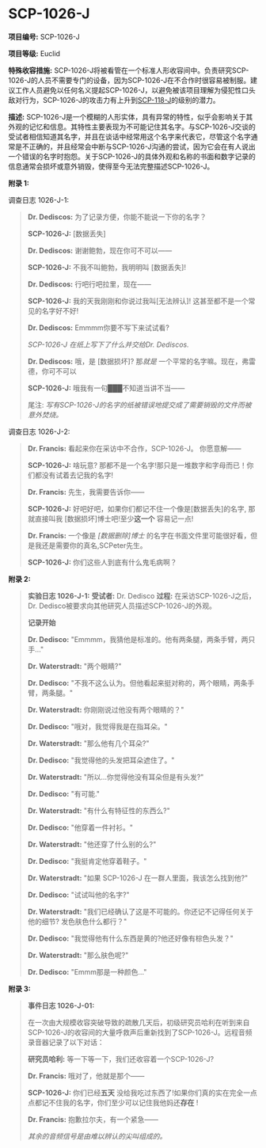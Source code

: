 # SCP-1026-J
                        


**项目编号:**  SCP-1026-J

**项目等级:**  Euclid

**特殊收容措施:**  SCP-1026-J将被看管在一个标准人形收容间中。负责研究SCP-1026-J的人员不需要专门的设备，因为SCP-1026-J在不合作时很容易被制服。建议工作人员避免以任何名义提起SCP-1026-J，以避免被该项目理解为侵犯性口头敌对行为，SCP-1026-J的攻击力有上升到<a shape='rect' class='newpage' href='/scp-118-j'>SCP-118-J</a>的级别的潜力。

**描述:**  SCP-1026-J是一个模糊的人形实体，具有异常的特性，似乎会影响关于其外观的记忆和信息。其特性主要表现为不可能记住其名字。与SCP-1026-J交谈的受试者相信知道其名字，并且在谈话中经常用这个名字来代表它，尽管这个名字通常是不正确的，并且经常会中断与SCP-1026-J沟通的尝试，因为它会在有人说出一个错误的名字时抱怨。关于SCP-1026-J的具体外观和名称的书面和数字记录的信息通常会损坏或意外销毁，使得至今无法完整描述SCP-1026-J。

**附录 1:** 

调查日志 1026-J-1:


> **Dr. Dediscos:** 为了记录方便，你能不能说一下你的名字？
> 
> **SCP-1026-J:**  [数据丢失]
> 
> **Dr. Dediscos:**  谢谢鲍勃，现在你可不可以——
> 
> **SCP-1026-J:**  不我不叫鲍勃，我明明叫 [数据丢失]!
> 
> **Dr. Dediscos:**  行吧行吧拉里，现在——
> 
> **SCP-1026-J:**  我的天我刚刚和你说过我叫[无法辨认]! 这甚至都不是一个常见的名字好不好!
> 
> **Dr. Dediscos:**  Emmmm你要不写下来试试看?
> 
> *SCP-1026-J 在纸上写下了什么并交给Dr. Dediscos.* 
> 
> **Dr. Dediscos:**  哦，是 [数据损坏]? 那*就是* 一个平常的名字嘛。现在，弗雷德，你可不可以
> 
> **SCP-1026-J:**  哦我有一句███不知道当讲不当——
> 
> 尾注: *写有SCP-1026-J的名字的纸被错误地提交成了需要销毁的文件而被意外焚烧。* 
> 

调查日志 1026-J-2:


> **Dr. Francis:**  看起来你在采访中不合作，SCP-1026-J。 你愿意解——
> 
> **SCP-1026-J:**  啥玩意? 那都不是一个名字!那只是一堆数字和字母而已！你们都没有试着去记我的名字!
> 
> **Dr. Francis:**  先生，我需要告诉你——
> 
> **SCP-1026-J:**  好吧好吧，如果你们都记不住一个像是[数据丢失]的名字, 那就直接叫我 [数据损坏]博士吧!至少**这一个** 容易记一点!
> 
> **Dr. Francis:**  一个像是 *[数据删除]博士* 的名字在书面文件里可能很好看，但是我还是需要你的真名,SCPeter先生。
> 
> **SCP-1026-J:**  你们这些人到底有什么鬼毛病啊？
> 

**附录 2:** 


> **实验日志 1026-J-1:** 
**受试者:**  Dr. Dedisco
**过程:**  在采访SCP-1026-J之后，Dr. Dedisco被要求向其他研究人员描述SCP-1026-J的外观。
> 
> **记录开始** 
> 
> **Dr. Dedisco:**  "Emmmm，我猜他是标准的。他有两条腿，两条手臂，两只手…"
> 
> **Dr. Waterstradt:**  "两个眼睛?"
> 
> **Dr. Dedisco:**  "不我不这么认为。但他看起来挺对称的，两个眼睛，两条手臂，两条腿。"
> 
> **Dr. Waterstradt:**  你刚刚说过他没有两个眼睛的？"
> 
> **Dr. Dedisco:**  "哦对，我觉得我是在指耳朵。"
> 
> **Dr. Waterstradt:**  "那么他有几个耳朵?"
> 
> **Dr. Dedisco:**  "我觉得他的头发把耳朵遮住了。"
> 
> **Dr. Waterstradt:**  "所以…你觉得他没有耳朵但是有头发?"
> 
> **Dr. Dedisco:** "有可能."
> 
> **Dr. Waterstradt:**  "有什么有特征性的东西么?"
> 
> **Dr. Dedisco:**  "他穿着一件衬衫。"
> 
> **Dr. Waterstradt:**  "他还穿了什么别的么?"
> 
> **Dr. Dedisco:**  "我挺肯定他穿着鞋子。"
> 
> **Dr. Waterstradt:**  "如果 SCP-1026-J 在一群人里面，我该怎么找到他?"
> 
> **Dr. Dedisco:**  "试试叫他的名字?"
> 
> **Dr. Waterstradt:**  "我们已经确认了这是不可能的。你还记不记得任何关于他的细节? 发色肤色什么都行？"
> 
> **Dr. Dedisco:**  "我觉得他有什么东西是黄的?他还好像有棕色头发？"
> 
> **Dr. Waterstradt:**  "那么肤色呢?"
> 
> **Dr. Dedisco:**  "Emmm那是一种颜色…"
> 

**附录 3:** 


> **事件日志 1026-J-01:** 
> 
> 在一次由大规模收容突破导致的疏散几天后，初级研究员哈利在听到来自SCP-1026-J的收容间的大量呼救声后重新找到了SCP-1026-J。远程音频录音器记录了以下对话：
> 
> **研究员哈利:**  等一下等一下，我们还收容着一个SCP-1026-J?
> 
> **Dr. Francis:**  哦对了，他就是那个——
> 
> **SCP-1026-J:**  你们已经**五天** 没给我吃过东西了!如果你们真的实在完全一点点都记不住我的名字，你们至少可以记住我他妈还**存在** !
> 
> **Dr. Francis:**  抱歉拉尔夫，有一个紧急——
> 
> *其余的音频信号是由难以辨认的尖叫组成的。* 
> 



                    